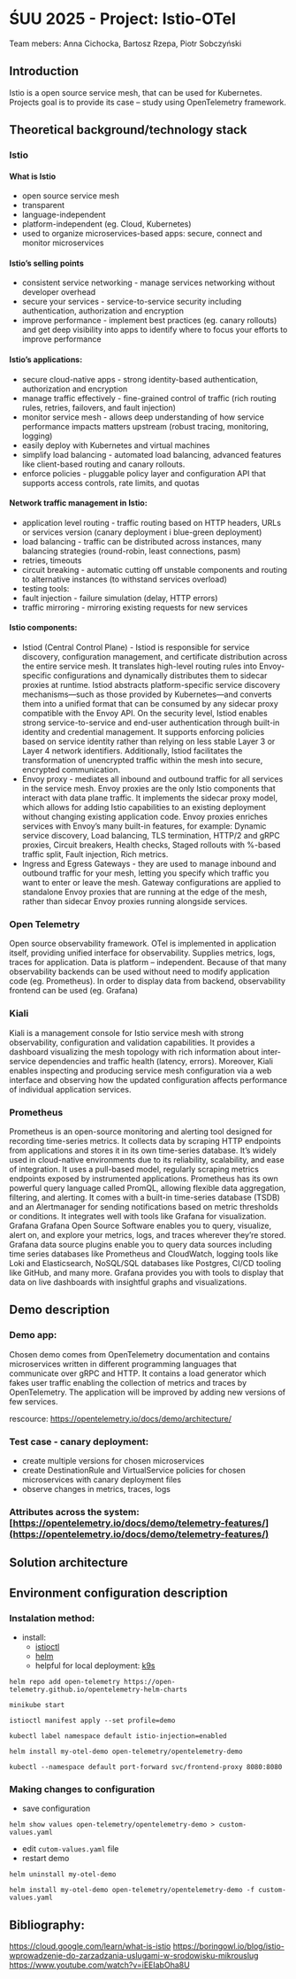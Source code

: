 # ŚUU 2025 - Project: Istio-OTel
Team mebers: Anna Cichocka, Bartosz Rzepa, Piotr Sobczyński

## Introduction
Istio is a open source service mesh, that can be used for Kubernetes. Projects goal is to provide its case – study using OpenTelemetry framework. 

## Theoretical background/technology stack
### Istio
#### What is Istio
- open source service mesh
- transparent
- language-independent
- platform-independent (eg. Cloud, Kubernetes)
- used to organize microservices-based apps: secure, connect and monitor microservices
#### Istio’s selling points
- consistent service networking - manage services networking without developer overhead
- secure your services - service-to-service security including authentication, authorization and encryption
- improve performance - implement best practices (eg. canary rollouts) and get deep visibility into apps to identify where to focus your efforts to improve performance
#### Istio’s applications:	
- secure cloud-native apps - strong identity-based authentication, authorization and encryption
- manage traffic effectively - fine-grained control of traffic (rich routing rules, retries, failovers, and fault injection)
- monitor service mesh - allows deep understanding of how service performance impacts matters upstream (robust tracing, monitoring, logging)
- easily deploy with Kubernetes and virtual machines
- simplify load balancing - automated load balancing, advanced features like client-based routing and canary rollouts.
- enforce policies - pluggable policy layer and configuration API that supports access controls, rate limits, and quotas
#### Network traffic management in Istio:
- application level routing - traffic routing based on HTTP headers, URLs or services version (canary deployment i blue-green deployment)
- load balancing - traffic can be distributed across instances, many balancing strategies (round-robin, least connections, pasm)
- retries, timeouts
- circuit breaking - automatic cutting off unstable components and routing to alternative instances (to withstand services overload)
- testing tools:
- fault injection - failure simulation (delay, HTTP errors)
- traffic mirroring - mirroring existing requests for new services
#### Istio components:
- Istiod (Central Control Plane) - Istiod is responsible for service discovery, configuration management, and certificate distribution across the entire service mesh. It translates high-level routing rules into Envoy-specific configurations and dynamically distributes them to sidecar proxies at runtime. Istiod abstracts platform-specific service discovery mechanisms—such as those provided by Kubernetes—and converts them into a unified format that can be consumed by any sidecar proxy compatible with the Envoy API. On the security level, Istiod enables strong service-to-service and end-user authentication through built-in identity and credential management. It supports enforcing policies based on service identity rather than relying on less stable Layer 3 or Layer 4 network identifiers. Additionally, Istiod facilitates the transformation of unencrypted traffic within the mesh into secure, encrypted communication.
- Envoy proxy - mediates all inbound and outbound traffic for all services in the service mesh. Envoy proxies are the only Istio components that interact with data plane traffic. It implements the sidecar proxy model, which allows for adding Istio capabilities to an existing deployment without changing existing application code.  Envoy proxies enriches services with Envoy’s many built-in features, for example: Dynamic service discovery, Load balancing, TLS termination, HTTP/2 and gRPC proxies, Circuit breakers, Health checks, Staged rollouts with %-based traffic split, Fault injection, Rich metrics.
- Ingress and Egress Gateways - they are used to manage inbound and outbound traffic for your mesh, letting you specify which traffic you want to enter or leave the mesh. Gateway configurations are applied to standalone Envoy proxies that are running at the edge of the mesh, rather than sidecar Envoy proxies running alongside services.

### Open Telemetry
Open source observability framework. OTel is implemented in application itself, providing unified interface for observability. Supplies metrics, logs, traces for application. Data is platform – independent. Because of that many observability backends can be used without need to modify application code (eg. Prometheus). In order to display data from backend, observability frontend can be used (eg. Grafana)

### Kiali
Kiali is a management console for Istio service mesh with strong observability, configuration and validation capabilities. It provides a dashboard visualizing the mesh topology with rich information about inter-service dependencies and traffic health (latency, errors). Moreover, Kiali enables inspecting and producing service mesh configuration via a web interface and observing how the updated configuration affects performance of individual application services.

### Prometheus
Prometheus is an open-source monitoring and alerting tool designed for recording time-series metrics. It collects data by scraping HTTP endpoints from applications and stores it in its own time-series database. It’s widely used in cloud-native environments due to its reliability, scalability, and ease of integration. It uses a pull-based model, regularly scraping metrics endpoints exposed by instrumented applications. Prometheus has its own powerful query language called PromQL, allowing flexible data aggregation, filtering, and alerting. It comes with a built-in time-series database (TSDB) and an Alertmanager for sending notifications based on metric thresholds or conditions.  It integrates well with tools like Grafana for visualization.
Grafana
Grafana Open Source Software enables you to query, visualize, alert on, and explore your metrics, logs, and traces wherever they’re stored. Grafana data source plugins enable you to query data sources including time series databases like Prometheus and CloudWatch, logging tools like Loki and Elasticsearch, NoSQL/SQL databases like Postgres, CI/CD tooling like GitHub, and many more. Grafana provides you with tools to display that data on live dashboards with insightful graphs and visualizations. 


## Demo description
### Demo app:
Chosen demo comes from OpenTelemetry documentation and contains microservices written in different programming languages that communicate over gRPC and HTTP. It contains a load generator which fakes user traffic enabling the collection of metrics and traces by OpenTelemetry. The application will be improved by adding new versions of few services.


rescource: https://opentelemetry.io/docs/demo/architecture/

### Test case - canary deployment:
- create multiple versions for chosen microservices
- create DestinationRule and VirtualService policies for chosen microservices with canary deployment files
- observe changes in metrics, traces, logs
### Attributes across the system: [https://opentelemetry.io/docs/demo/telemetry-features/](https://opentelemetry.io/docs/demo/telemetry-features/)

## Solution architecture

## Environment configuration description

### Instalation method:
- install:
    - [istioctl](https://istio.io/latest/docs/setup/install/istioctl/)
    - [helm](https://helm.sh/docs/intro/quickstart/)
    - helpful for local deployment: [k9s](https://k9scli.io/)
```
helm repo add open-telemetry https://open-telemetry.github.io/opentelemetry-helm-charts
```
```
minikube start
```
```
istioctl manifest apply --set profile=demo
```
```
kubectl label namespace default istio-injection=enabled
```
```
helm install my-otel-demo open-telemetry/opentelemetry-demo
```
```
kubectl --namespace default port-forward svc/frontend-proxy 8080:8080
```
### Making changes to configuration
- save configuration
```
helm show values open-telemetry/opentelemetry-demo > custom-values.yaml
```
- edit `cutom-values.yaml` file
- restart demo
```
helm uninstall my-otel-demo
```
```
helm install my-otel-demo open-telemetry/opentelemetry-demo -f custom-values.yaml
```

## Bibliography:
https://cloud.google.com/learn/what-is-istio
https://boringowl.io/blog/istio-wprowadzenie-do-zarzadzania-uslugami-w-srodowisku-mikrouslug
https://www.youtube.com/watch?v=iEEIabOha8U

